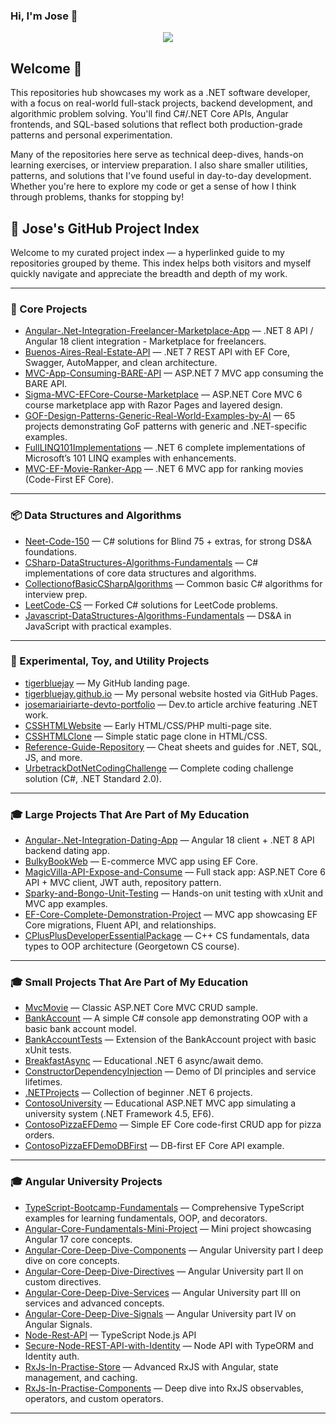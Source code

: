 ### Hi, I'm Jose 👋

<p align="center">
  <a href="https://skillicons.dev">
    <img src="https://skillicons.dev/icons?i=angular,aws,azure,bash,cs,css,devto,dotnet,git,html,mysql,sqlite,ts,visualstudio,vscode" />
  </a>
</p>

## Welcome 👋 

<p align="left">
This repositories hub showcases my work as a .NET software developer, with a focus on real-world full-stack projects, backend development, and algorithmic problem solving. You'll find C#/.NET Core APIs, Angular frontends, and SQL-based solutions that reflect both production-grade patterns and personal experimentation.
</p>

<p align="left">
Many of the repositories here serve as technical deep-dives, hands-on learning exercises, or interview preparation. I also share smaller utilities, patterns, and solutions that I've found useful in day-to-day development. Whether you're here to explore my code or get a sense of how I think through problems, thanks for stopping by!
</p>


## 🚀 Jose's GitHub Project Index

Welcome to my curated project index — a hyperlinked guide to my repositories grouped by theme. This index helps both visitors and myself quickly navigate and appreciate the breadth and depth of my work.

---

### 🧠 Core Projects

- [Angular-.Net-Integration-Freelancer-Marketplace-App](https://github.com/tigerbluejay/Angular-.Net-Integration-Freelancer-Marketplace-App) — .NET 8 API / Angular 18 client integration - Marketplace for freelancers.
- [Buenos-Aires-Real-Estate-API](https://github.com/tigerbluejay/Buenos-Aires-Real-Estate-API) — .NET 7 REST API with EF Core, Swagger, AutoMapper, and clean architecture.
- [MVC-App-Consuming-BARE-API](https://github.com/tigerbluejay/MVC-App-Consuming-BARE-API) — ASP.NET 7 MVC app consuming the BARE API.
- [Sigma-MVC-EFCore-Course-Marketplace](https://github.com/tigerbluejay/Sigma-MVC-EFCore-Course-Marketplace) — ASP.NET Core MVC 6 course marketplace app with Razor Pages and layered design.
- [GOF-Design-Patterns-Generic-Real-World-Examples-by-AI](https://github.com/tigerbluejay/GOF-Design-Patterns-Generic-Real-World-Examples-by-AI) — 65 projects demonstrating GoF patterns with generic and .NET-specific examples.
- [FullLINQ101Implementations](https://github.com/tigerbluejay/FullLINQ101Implementations) — .NET 6 complete implementations of Microsoft’s 101 LINQ examples with enhancements.
- [MVC-EF-Movie-Ranker-App](http://github.com/tigerbluejay/MVC-EF-Movie-Ranker-App) — .NET 6 MVC app for ranking movies (Code-First EF Core).

---

### 📦 Data Structures and Algorithms

- [Neet-Code-150](https://github.com/tigerbluejay/Neet-Code-150) — C# solutions for Blind 75 + extras, for strong DS&A foundations.
- [CSharp-DataStructures-Algorithms-Fundamentals](https://github.com/tigerbluejay/CSharp-DataStructures-Algorithms-Fundamentals) — C# implementations of core data structures and algorithms.
- [CollectionofBasicCSharpAlgorithms](https://github.com/tigerbluejay/CollectionofBasicCSharpAlgorithms) — Common basic C# algorithms for interview prep.
- [LeetCode-CS](https://github.com/tigerbluejay/LeetCode-CS) — Forked C# solutions for LeetCode problems.
- [Javascript-DataStructures-Algorithms-Fundamentals](https://github.com/tigerbluejay/Javascript-DataStructures-Algorithms-Fundamentals) — DS&A in JavaScript with practical examples.

---

### 🧪 Experimental, Toy, and Utility Projects

- [tigerbluejay](https://github.com/tigerbluejay/tigerbluejay) — My GitHub landing page.
- [tigerbluejay.github.io](https://github.com/tigerbluejay/tigerbluejay.github.io) — My personal website hosted via GitHub Pages.
- [josemariairiarte-devto-portfolio](https://github.com/tigerbluejay/josemariairiarte-devto-portfolio) — Dev.to article archive featuring .NET work.
- [CSSHTMLWebsite](https://github.com/tigerbluejay/CSSHTMLWebsite) — Early HTML/CSS/PHP multi-page site.
- [CSSHTMLClone](https://github.com/tigerbluejay/CSSHTMLClone) — Simple static page clone in HTML/CSS.
- [Reference-Guide-Repository](https://github.com/tigerbluejay/Reference-Guide-Repository) — Cheat sheets and guides for .NET, SQL, JS, and more.
- [UrbetrackDotNetCodingChallenge](https://github.com/tigerbluejay/UrbetrackDotNetCodingChallenge) — Complete coding challenge solution (C#, .NET Standard 2.0).

---

### 🎓 Large Projects That Are Part of My Education

- [Angular-.Net-Integration-Dating-App](https://github.com/tigerbluejay/Angular-.Net-Integration-Dating-App) — Angular 18 client + .NET 8 API backend dating app.
- [BulkyBookWeb](https://github.com/tigerbluejay/BulkyBookWeb) — E-commerce MVC app using EF Core.
- [MagicVilla-API-Expose-and-Consume](https://github.com/tigerbluejay/MagicVilla-API-Expose-and-Consume) — Full stack app: ASP.NET Core 6 API + MVC client, JWT auth, repository pattern.
- [Sparky-and-Bongo-Unit-Testing](https://github.com/tigerbluejay/Sparky-and-Bongo-Unit-Testing) — Hands-on unit testing with xUnit and MVC app examples.
- [EF-Core-Complete-Demonstration-Project](https://github.com/tigerbluejay/EF-Core-Complete-Demonstration-Project) — MVC app showcasing EF Core migrations, Fluent API, and relationships.
- [CPlusPlusDeveloperEssentialPackage](https://github.com/tigerbluejay/CPlusPlusDeveloperEssentialPackage) — C++ CS fundamentals, data types to OOP architecture (Georgetown CS course).

---

### 🎓 Small Projects That Are Part of My Education

- [MvcMovie](https://github.com/tigerbluejay/MvcMovie) — Classic ASP.NET Core MVC CRUD sample.
- [BankAccount](https://github.com/tigerbluejay/BankAccount) — A simple C# console app demonstrating OOP with a basic bank account model.
- [BankAccountTests](https://github.com/tigerbluejay/BankAccountTests) —  Extension of the BankAccount project with basic xUnit tests.
- [BreakfastAsync](https://github.com/tigerbluejay/BreakfastAsync) — Educational .NET 6 async/await demo.
- [ConstructorDependencyInjection](https://github.com/tigerbluejay/ConstructorDependencyInjection) — Demo of DI principles and service lifetimes.
- [.NETProjects](https://github.com/tigerbluejay/.NETProjects) — Collection of beginner .NET 6 projects.
- [ContosoUniversity](https://github.com/tigerbluejay/ContosoUniversity) — Educational ASP.NET MVC app simulating a university system (.NET Framework 4.5, EF6).
- [ContosoPizzaEFDemo](https://github.com/tigerbluejay/ContosoPizzaEFDemo) — Simple EF Core code-first CRUD app for pizza orders.
- [ContosoPizzaEFDemoDBFirst](https://github.com/tigerbluejay/ContosoPizzaEFDemoDBFirst) — DB-first EF Core API example.

---


### 🎓 Angular University Projects

- [TypeScript-Bootcamp-Fundamentals](https://github.com/tigerbluejay/TypeScript-Bootcamp-Fundamentals) — Comprehensive TypeScript examples for learning fundamentals, OOP, and decorators.
- [Angular-Core-Fundamentals-Mini-Project](https://github.com/tigerbluejay/Angular-Core-Fundamentals-Mini-Project) — Mini project showcasing Angular 17 core concepts.
- [Angular-Core-Deep-Dive-Components](https://github.com/tigerbluejay/Angular-Core-Deep-Dive-Components) — Angular University part I deep dive on core concepts.
- [Angular-Core-Deep-Dive-Directives](https://github.com/tigerbluejay/Angular-Core-Deep-Dive-Directives) — Angular University part II on custom directives.
- [Angular-Core-Deep-Dive-Services](https://github.com/tigerbluejay/Angular-Core-Deep-Dive-Services) — Angular University part III on services and advanced concepts.
- [Angular-Core-Deep-Dive-Signals](https://github.com/tigerbluejay/Angular-Core-Deep-Dive-Signals) — Angular University part IV on Angular Signals.
- [Node-Rest-API](https://github.com/tigerbluejay/Node-Rest-API) — TypeScript Node.js API
- [Secure-Node-REST-API-with-Identity](https://github.com/tigerbluejay/Secure-Node-REST-API-with-Identity) — Node API with TypeORM and Identity auth.
- [RxJs-In-Practise-Store](https://github.com/tigerbluejay/RxJs-In-Practise-Store) — Advanced RxJS with Angular, state management, and caching.
- [RxJs-In-Practise-Components](https://github.com/tigerbluejay/RxJs-In-Practise-Components) — Deep dive into RxJS observables, operators, and custom operators.

---
